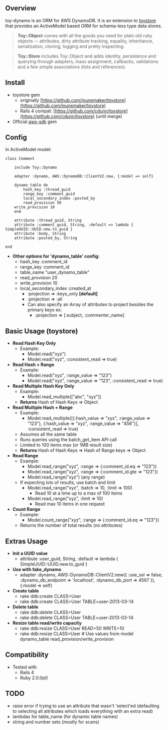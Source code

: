## Overview
toy-dynamo is an ORM for AWS DynamoDB.  It is an extension to [toystore](https://github.com/jnunemaker/toystore) that provides an ActiveModel based ORM for schema-less type data stores.

> **Toy::Object** comes with all the goods you need for plain old ruby objects -- attributes, dirty attribute tracking, equality, inheritance, serialization, cloning, logging and pretty inspecting.

> **Toy::Store** includes Toy::Object and adds identity, persistence and querying through adapters, mass assignment, callbacks, validations and a few simple associations (lists and references).

## Install
* toystore gem
	* originally [https://github.com/jnunemaker/toystore](https://github.com/jnunemaker/toystore)
	* Rails 4 compat: [https://github.com/cdunn/toystore](https://github.com/cdunn/toystore) (until merge)
* Official [aws-sdk](http://aws.amazon.com/sdkforruby/) gem

## Config
In ActiveModel model:

```
class Comment

	include Toy::Dynamo

	adapter :dynamo, AWS::DynamoDB::ClientV2.new, {:model => self}

	dynamo_table do
		hash_key :thread_guid
		range_key :comment_guid
		local_secondary_index :posted_by
		read_provision 50
    write_provision 10
	end
	
	attribute :thread_guid, String
	attribute :comment_guid, String, :default => lambda { SimpleUUID::UUID.new.to_guid }
	attribute :body, String
	attribute :posted_by, String
	
end
```
* **Other options for 'dynamo_table' config:**
	* hash_key :comment_id
	* range_key :comment_id
	* table_name "user_dynamo_table"
	* read_provision 20
    * write_provision 10
	* local_secondary_index :created_at
		* :projection => :keys_only **[default]**
		* :projection => :all
		* Can also specify an Array of attributes to project besides the primary keys ex:
			* :projection => [:subject, :commenter_name]

## Basic Usage (toystore)
* **Read Hash Key Only**
	* Example:
		* Model.read("xyz")
		* Model.read("xyz", :consistent_read => true)
* **Read Hash + Range**
	* Example:
		* Model.read("xyz", :range_value => "123")
		* Model.read("xyz", :range_value => "123", :consistent_read => true)
* **Read Multiple Hash Key Only**
	* Example:
		* Model.read_multiple(["abc", "xyz"])
	* **Returns** Hash of Hash Keys => Object
* **Read Multiple Hash + Range**
	* Example:
		* Model.read_multiple([{:hash_value => "xyz", :range_value => "123"}, {:hash_value => "xyz", :range_value => "456"}], :consistent_read => true)
	* Assumes all the same table
	* Runs queries using the batch_get_item API call
	* Limited to 100 items max (or 1MB result size)
	* **Returns** Hash of Hash Keys => Hash of Range keys => Object
* **Read Range**
	* Example:
		* Model.read_range("xyz", :range => {:comment_id.eq => "123"})
		* Model.read_range("xyz", :range => {:comment_id.gte => "123"})
		* Model.read_range("xyz") (any range)
	* If expecting lots of results, use batch and limit
		* Model.read_range("xyz", :batch => 10, :limit => 100)
			* Read 10 at a time up to a max of 100 items
		* Model.read_range("xyz", :limit => 10)
			* Read max 10 items in one request
* **Count Range**
	* Example:
		* Model.count_range("xyz", :range => {:comment_id.eq => "123"})
	* Returns the number of total results (no attributes)

## Extras Usage
* **Init a UUID value**
  * attribute :user_guid, String, :default => lambda { SimpleUUID::UUID.new.to_guid }
* **Use with fake_dynamo**
  * adapter :dynamo, AWS::DynamoDB::ClientV2.new({
      :use_ssl => false,
      :dynamo_db_endpoint => 'localhost',
      :dynamo_db_port => 4567
    }), {:model => self}
* **Create table**
	* rake ddb:create CLASS=User
	* rake ddb:create CLASS=User TABLE=user-2013-03-14
* **Delete table**
	* rake ddb:delete CLASS=User
	* rake ddb:delete CLASS=User TABLE=user-2013-03-14
* **Resize table read/write capacity**
  * rake ddb:resize CLASS=User READ=50 WRITE=10
  * rake ddb:resize CLASS=User # Use values from model dynamo_table read_provision/write_provision

## Compatibility
* Tested with
	* Rails 4
	* Ruby 2.0.0p0

## TODO
* raise error if trying to use an attribute that wasn't 'select'ed (defaulting to selecting all attributes which loads everything with an extra read)
* lambdas for table_name (for dynamic table names)
* string and number sets (mostly for scans)


